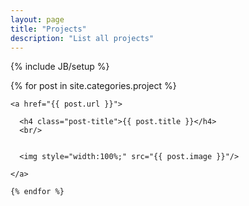 ```yaml
---
layout: page
title: "Projects"
description: "List all projects"
---
```

{% include JB/setup %}


<div class="entries">
    {% for post in site.categories.project %}
  
    <a href="{{ post.url }}">

      <h4 class="post-title">{{ post.title }}</h4>
      <br/>

          
      <img style="width:100%;" src="{{ post.image }}"/> 

    </a>

    {% endfor %}
  </div>
